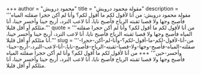 +++
author = "محمود درويش"
title = "مقولة محمود درويش"
description = '''مقولة محمود درويش: من أنا لأقول لكم ما أقول لكم؟ وأنا لم أكن حجرا صقلته المياه فأصبح وجها ولا قصبا ثقبته الرياح فأصبح نايا، أنا لاعب النرد، أربح حينا وأخسر حينا، أنا مثلكم أو أقل قليلا.'''
quote = '''من أنا لأقول لكم ما أقول لكم؟ وأنا لم أكن حجرا صقلته المياه فأصبح وجها ولا قصبا ثقبته الرياح فأصبح نايا، أنا لاعب النرد، أربح حينا وأخسر حينا، أنا مثلكم أو أقل قليلا.'''
slug = '''من-أنا-لأقول-لكم-ما-أقول-لكم؟-وأنا-لم-أكن-حجرا-صقلته-المياه-فأصبح-وجها-ولا-قصبا-ثقبته-الرياح-فأصبح-نايا،-أنا-لاعب-النرد،-أربح-حينا-وأخسر-حين'''
+++
من أنا لأقول لكم ما أقول لكم؟ وأنا لم أكن حجرا صقلته المياه فأصبح وجها ولا قصبا ثقبته الرياح فأصبح نايا، أنا لاعب النرد، أربح حينا وأخسر حينا، أنا مثلكم أو أقل قليلا.
